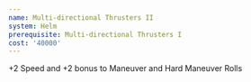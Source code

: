 ```yaml
---
name: Multi-directional Thrusters II
system: Helm
prerequisite: Multi-directional Thrusters I
cost: '40000'
---
```

+2 Speed and +2 bonus to Maneuver and Hard Maneuver Rolls